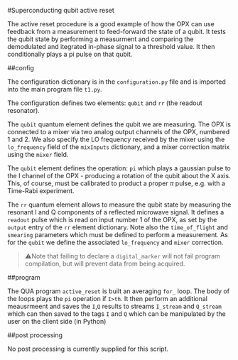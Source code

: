 #Superconducting qubit active reset 

The active reset procedure is a good example of how the OPX can use feedback from
a measurement to feed-forward the state of a qubit. 
It tests the qubit state by performing a measurment and comparing the demodulated 
and itegrated in-phase signal to a threshold value. It then conditionally plays a 
pi pulse on that qubit. 

 
##config

The configuration dictionary is in the `configuration.py` file and is imported into the main program file 
`t1.py`. 
 
The configuration defines two elements: `qubit` and `rr` (the readout
resonator). 

The `qubit` quantum element defines the qubit we are measuring. The OPX is connected to 
a mixer via two analog output channels of the OPX, numbered 1 and 2. We also 
specify the LO frequency received by the mixer using the `lo_frequency` field of the `mixInputs`
dictionary, and a mixer correction matrix using the `mixer` field. 

The `qubit` element defines the operation: `pi` which plays a gaussian pulse to the 
I channel of the OPX - producing a rotation of the qubit about the X axis. 
This, of course, must be calibrated to product a proper $\pi$ pulse, e.g. with a 
Time-Rabi experiment.

The `rr` quantum element allows to measure the qubit state by measuring the resonant
I and Q components of a reflected microwave signal.
It defines a `readout` pulse which is read on input number 1 of the OPX, 
as set by the `output` entry of the `rr` element dictionary.
Note also the `time_of_flight` and `smearing` parameters which must 
be defined to perform a measurement. As for the `qubit` we define the associated
`lo_frequency` and `mixer` correction. 

> ⚠️Note that failing to declare a `digital_marker` will not fail program compilation, 
but will prevent data from being acquired. 

##program 

The QUA program `active_reset` is built an averaging `for_` loop. 
The body of the loops plays the `pi` operation if `I>th`.
It then perform an additional meausrmeent and saves the `I`,`Q` results to streams
`I_stream` and `Q_stream` which can then saved to the tags `I` and `Q` which can be 
manipulated by the user on the client side (in Python)

   
##post processing

No post processing is currently supplied for this script. 